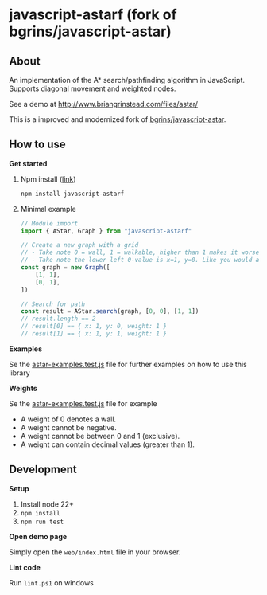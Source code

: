 # javascript-astarf (fork of bgrins/javascript-astar)

## About

An implementation of the A* search/pathfinding algorithm in JavaScript. Supports diagonal movement and weighted nodes.

See a demo at http://www.briangrinstead.com/files/astar/

This is a improved and modernized fork of [bgrins/javascript-astar](https://github.com/bgrins/javascript-astar).


## How to use

**Get started**

1. Npm install ([link](https://www.npmjs.com/package/javascript-astarf))
   ```bash
   npm install javascript-astarf
   ```
2. Minimal example
    ```javascript
    // Module import
    import { AStar, Graph } from "javascript-astarf"
    
    // Create a new graph with a grid
    // - Take note 0 = wall, 1 = walkable, higher than 1 makes it worse
    // - Take note the lower left 0-value is x=1, y=0. Like you would access a 2d array[x][y].
    const graph = new Graph([
        [1, 1],
        [0, 1],
    ])
    
    // Search for path
    const result = AStar.search(graph, [0, 0], [1, 1])
    // result.length == 2
    // result[0] == { x: 1, y: 0, weight: 1 }
    // result[1] == { x: 1, y: 1, weight: 1 }
    ```


**Examples**

Se the [astar-examples.test.js](./test/astar-examples.test.js) file for further examples on how to use this library


**Weights**

Se the [astar-examples.test.js](./test/astar-examples.test.js) file for example

* A weight of 0 denotes a wall.
* A weight cannot be negative.
* A weight cannot be between 0 and 1 (exclusive).
* A weight can contain decimal values (greater than 1).


## Development


**Setup**

1. Install node 22+
2. `npm install`
3. `npm run test`


**Open demo page**

Simply open the `web/index.html` file in your browser.


**Lint code**

Run `lint.ps1` on windows
